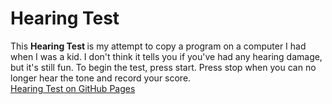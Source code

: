 # Hearing Test

This <strong> Hearing Test </strong> is my attempt to copy a program on a computer I had when I was a kid. I don't think it tells you if you've had any hearing damage, but it's still fun. To begin the test, press start. Press stop when you can no longer hear the tone and record your score.  
[Hearing Test on GitHub Pages][1]

[1]: https://thomstrub.github.io/hearing-test/
